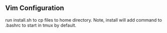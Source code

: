 Vim Configuration
-----------------

run install.sh to cp files to home directory.  Note, install will add command
to .bashrc to start in tmux by default.
